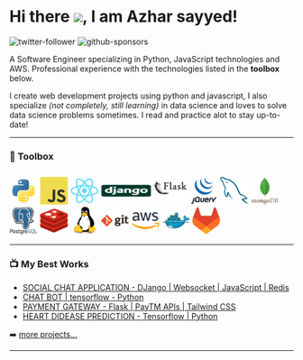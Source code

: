 # Hi there <img src="https://raw.githubusercontent.com/MartinHeinz/MartinHeinz/master/wave.gif" width="30px">, I am Azhar sayyed!

![twitter-follower](https://img.shields.io/twitter/follow/aarizsayyed05?style=social) ![github-sponsors](https://img.shields.io/github/sponsors/Azharsayyed5?label=GitHub%20Sponsors&style=social)

A Software Engineer specializing in Python, JavaScript technologies and AWS. Professional experience with the technologies listed in the **toolbox** below.

I create web development projects using python and javascript, I also specialize *(not completely, still learning)* in data science and loves to solve data science problems sometimes. I read and practice alot to stay up-to-date!

---

### 🧰 Toolbox

<img src="https://github.com/devicons/devicon/blob/master/icons/python/python-original.svg" alt="python" width="50" height="50"/> <img src="https://github.com/devicons/devicon/blob/master/icons/javascript/javascript-original.svg" alt="JavaScript" width="50" height="50"/> <img src="https://github.com/devicons/devicon/blob/master/icons/react/react-original.svg" alt="ReactJS" width="50" height="50"/> <img src="https://github.com/devicons/devicon/blob/master/icons/django/django-original.svg" alt="Django" width="90" height="50"/> 
<img src="https://github.com/devicons/devicon/blob/master/icons/flask/flask-original-wordmark.svg" alt="flask" width="60" height="60"/>
<img src="https://github.com/devicons/devicon/blob/master/icons/jquery/jquery-original-wordmark.svg" alt="JQuery" width="50" height="50"/> <img src="https://github.com/devicons/devicon/blob/master/icons/mysql/mysql-original.svg" alt="Redis" width="50" height="50"/>
<img src="https://github.com/devicons/devicon/blob/master/icons/mongodb/mongodb-original-wordmark.svg" alt="MongoDB" width="50" height="50"/>
<img src="https://github.com/devicons/devicon/blob/master/icons/postgresql/postgresql-original-wordmark.svg" alt="PostgreSQL" width="50" height="50"/>
<img src="https://github.com/devicons/devicon/blob/master/icons/redis/redis-original.svg" alt="Redis" width="50" height="50"/>
<img src="https://github.com/devicons/devicon/blob/master/icons/linux/linux-original.svg" alt="Linux" width="50" height="50"/>
<img src="https://github.com/devicons/devicon/blob/master/icons/git/git-original-wordmark.svg" alt="Git" width="50" height="50"/>
<img src="https://github.com/devicons/devicon/blob/master/icons/amazonwebservices/amazonwebservices-original-wordmark.svg" alt="AWS" width="50" height="50"/>
<img src="https://github.com/devicons/devicon/blob/master/icons/docker/docker-original.svg" alt="docker" width="50" height="50"/> <img src="https://github.com/devicons/devicon/blob/master/icons/gitlab/gitlab-original.svg" alt="gitlab" width="50" height="50"/> 

---

### 📺 My Best Works

<!-- PROJECT-LIST:START -->
- [SOCIAL CHAT APPLICATION - DJango | Websocket | JavaScript | Redis](https://github.com/Azharsayyed5/Instant_chat_application)
- [CHAT BOT | tensorflow - Python](https://github.com/Azharsayyed5/Chat-Bot-Tensorflow)
- [PAYMENT GATEWAY - Flask | PayTM APIs | Tailwind CSS](https://github.com/Azharsayyed5/payment-gateway)
- [HEART DIDEASE PREDICTION - Tensorflow | Python](https://github.com/Azharsayyed5/heart-disease-prediction)
<!-- PROJECT-LIST:END -->

➡️ [more projects...](https://github.com/Azharsayyed5?tab=repositories)

---
<!--
**Azharsayyed5/Azharsayyed5** is a ✨ _special_ ✨ repository because its `README.md` (this file) appears on your GitHub profile.

Here are some ideas to get you started:

- 🔭 I’m currently working on ...
- 🌱 I’m currently learning ...
- 👯 I’m looking to collaborate on ...
- 🤔 I’m looking for help with ...
- 💬 Ask me about ...
- 📫 How to reach me: ...
- 😄 Pronouns: ...
- ⚡ Fun fact: ...
-->
